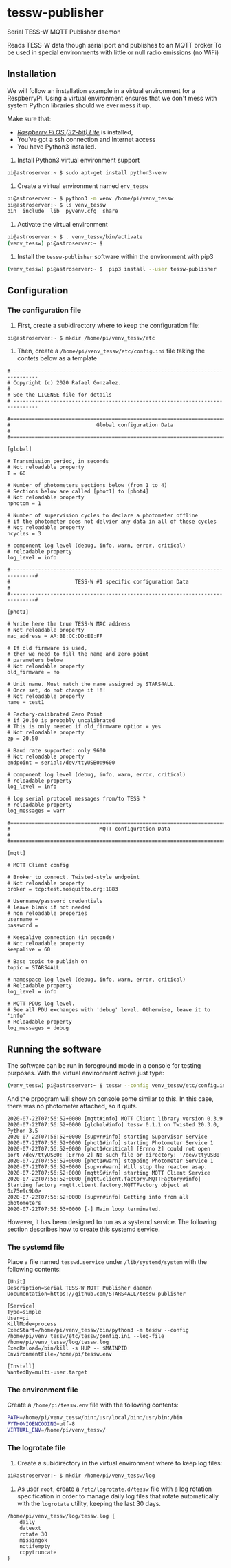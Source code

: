 
# tessw-publisher

Serial TESS-W MQTT Publisher daemon

Reads TESS-W data though serial port and publishes to an MQTT broker
To be used in special environments with little or null radio emissions (no WiFi)

## Installation

We will follow an installation example in a virtual environment for a RespberryPi. Using a virtual environment ensures that we don't mess with system Python libraries should we ever mess it up.

Make sure that:
* [*Raspberry Pi OS (32-bit) Lite*](https://www.raspberrypi.org/downloads/raspberry-pi-os/) is installed, 
* You've got a ssh connection and Internet access
* You have Python3 installed.

1. Install Python3 virtual environment support
```bash
pi@astroserver:~ $ sudo apt-get install python3-venv
```

1. Create a virtual environment named `env_tessw`
```bash
pi@astroserver:~ $ python3 -m venv /home/pi/venv_tessw
pi@astroserver:~ $ ls venv_tessw
bin  include  lib  pyvenv.cfg  share
```

1. Activate the virtual environment
```bash
pi@astroserver:~ $ . venv_tessw/bin/activate
(venv_tessw) pi@astroserver:~ $ 
```

1. Install the `tessw-publisher` software within the environment with pip3
```bash
(venv_tessw) pi@astroserver:~ $  pip3 install --user tessw-publisher
```

## Configuration

### The configuration file

1. First, create a subidirectory where to keep the configuration file:

```bash
pi@astroserver:~ $ mkdir /home/pi/venv_tessw/etc
```

1. Then, create a `/home/pi/venv_tessw/etc/config.ini` file taking the contets below as a template

```
# ------------------------------------------------------------------------------
# Copyright (c) 2020 Rafael Gonzalez.
#
# See the LICENSE file for details
# ------------------------------------------------------------------------------

#==============================================================================#
#                            Global configuration Data                         #
#==============================================================================#

[global]

# Transmission period, in seconds
# Not reloadable property
T = 60

# Number of photometers sections below (from 1 to 4)
# Sections below are called [phot1] to [phot4]
# Not reloadable property
nphotom = 1

# Number of supervision cycles to declare a photometer offline
# if the photometer does not delvier any data in all of these cycles
# Not reloadable property
ncycles = 3

# component log level (debug, info, warn, error, critical)
# reloadable property
log_level = info

#------------------------------------------------------------------------------#
#                     TESS-W #1 specific configuration Data                    #
#------------------------------------------------------------------------------#

[phot1]

# Write here the true TESS-W MAC address
# Not reloadable property
mac_address = AA:BB:CC:DD:EE:FF

# If old firmware is used, 
# then we need to fill the name and zero point
# parameters below
# Not reloadable property
old_firmware = no

# Unit name. Must match the name assigned by STARS4ALL. 
# Once set, do not change it !!!
# Not reloadable property
name = test1

# Factory-calibrated Zero Point
# if 20.50 is probably uncalibrated
# This is only needed if old_firmware option = yes
# Not reloadable property
zp = 20.50

# Baud rate supported: only 9600
# Not reloadable property
endpoint = serial:/dev/ttyUSB0:9600

# component log level (debug, info, warn, error, critical)
# reloadable property
log_level = info

# log serial protocol messages from/to TESS ?
# reloadable property
log_messages = warn

#==============================================================================#
#                             MQTT configuration Data                          #
#==============================================================================#

[mqtt]

# MQTT Client config

# Broker to connect. Twisted-style endpoint
# Not reloadable property
broker = tcp:test.mosquitto.org:1883

# Username/password credentials
# leave blank if not needed
# non reloadable properies
username = 
password = 

# Keepalive connection (in seconds)
# Not reloadable property
keepalive = 60

# Base topic to publish on
topic = STARS4ALL

# namespace log level (debug, info, warn, error, critical)
# Reloadable property
log_level = info

# MQTT PDUs log level. 
# See all PDU exchanges with 'debug' level. Otherwise, leave it to 'info'
# Reloadable property
log_messages = debug
```

## Running the software

The software can be run in foreground mode in a console for testing purposes. 
With the virtual environment active just type:


```bash
(venv_tessw) pi@astroserver:~ $ tessw --config venv_tessw/etc/config.ini 
```

And the prpogram will show on console some similar to this. 
In this case, there was no photometer attached, so it quits.

```
2020-07-22T07:56:52+0000 [mqtt#info] MQTT Client library version 0.3.9
2020-07-22T07:56:52+0000 [global#info] tessw 0.1.1 on Twisted 20.3.0, Python 3.5
2020-07-22T07:56:52+0000 [supvr#info] starting Supervisor Service
2020-07-22T07:56:52+0000 [phot1#info] starting Photometer Service 1
2020-07-22T07:56:52+0000 [phot1#critical] [Errno 2] could not open port /dev/ttyUSB0: [Errno 2] No such file or directory: '/dev/ttyUSB0'
2020-07-22T07:56:52+0000 [phot1#warn] stopping Photometer Service 1
2020-07-22T07:56:52+0000 [supvr#warn] Will stop the reactor asap.
2020-07-22T07:56:52+0000 [mqttS#info] starting MQTT Client Service
2020-07-22T07:56:52+0000 [mqtt.client.factory.MQTTFactory#info] Starting factory <mqtt.client.factory.MQTTFactory object at 0x75e9c9b0>
2020-07-22T07:56:52+0000 [supvr#info] Getting info from all photometers
2020-07-22T07:56:53+0000 [-] Main loop terminated.
```

However, it has been designed to run as a systemd service. The following section describes how to create this systemd service.

### The systemd file

Place a file named `tesswd.service`  under `/lib/systemd/system` with the following contents:

```
[Unit]
Description=Serial TESS-W MQTT Publisher daemon
Documentation=https://github.com/STARS4ALL/tessw-publisher

[Service]
Type=simple
User=pi
KillMode=process
ExecStart=/home/pi/venv_tessw/bin/python3 -m tessw --config /home/pi/venv_tessw/etc/tessw/config.ini --log-file /home/pi/venv_tessw/log/tessw.log
ExecReload=/bin/kill -s HUP -- $MAINPID
EnvironmentFile=/home/pi/tessw.env

[Install]
WantedBy=multi-user.target
```

### The environment file

Create a `/home/pi/tessw.env` file with the following contents:

```bash
PATH=/home/pi/venv_tessw/bin:/usr/local/bin:/usr/bin:/bin
PYTHONIOENCODING=utf-8
VIRTUAL_ENV=/home/pi/venv_tessw/
```

### The logrotate file

1. Create a subidirectory in the virtual environment where to keep log files:

```bash
pi@astroserver:~ $ mkdir /home/pi/venv_tessw/log
```

1. As user `root`, create a `/etc/logrotate.d/tessw` file with a log rotation specification in order to manage daily log files that rotate automatically with the `logrotate` utility, keeping the last 30 days.

```
/home/pi/venv_tessw/log/tessw.log {
	daily
	dateext
	rotate 30
	missingok
	notifempty
	copytruncate
}
```
